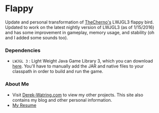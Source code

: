 # Flappy

Update and personal transformation of [TheCherno's](https://github.com/TheCherno) LWJGL3 flappy bird. Updated to work on the latest nightly version of LWJGL3 (as of 1/15/2016) and has some improvement in gameplay, memory usage, and stability (oh and I added some sounds too).

### Dependencies
* `LWJGL 3` : Light Weight Java Game Library 3, which you can download [here](http://www.lwjgl.org/download). You'll have to manually add the JAR and native files to your classpath in order to build and run the game.

### About Me
* Visit [Derek-Watring.com](http://Derek-Watring.com/projects) to view my other projects. This site also contains my blog and other personal information. 
* [My Resume](https://www.dropbox.com/s/dr5npw4azbi4bmz/RESUME2.0.pdf?dl=0&preview=RESUME2.0.pdf)

